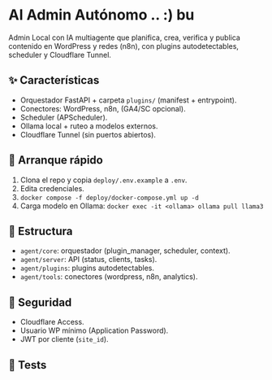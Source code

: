 # AI Admin Autónomo .. :) bu

Admin Local con IA multiagente que planifica, crea, verifica y publica contenido en WordPress y redes (n8n), con plugins autodetectables, scheduler y Cloudflare Tunnel.

## ✨ Características
- Orquestador FastAPI + carpeta `plugins/` (manifest + entrypoint).
- Conectores: WordPress, n8n, (GA4/SC opcional).
- Scheduler (APScheduler).
- Ollama local + ruteo a modelos externos.
- Cloudflare Tunnel (sin puertos abiertos).

## 🚀 Arranque rápido
1. Clona el repo y copia `deploy/.env.example` a `.env`.
2. Edita credenciales.
3. `docker compose -f deploy/docker-compose.yml up -d`
4. Carga modelo en Ollama: `docker exec -it <ollama> ollama pull llama3`

## 🧩 Estructura
- `agent/core`: orquestador (plugin_manager, scheduler, context).
- `agent/server`: API (status, clients, tasks).
- `agent/plugins`: plugins autodetectables.
- `agent/tools`: conectores (wordpress, n8n, analytics).

## 🔐 Seguridad
- Cloudflare Access.
- Usuario WP mínimo (Application Password).
- JWT por cliente (`site_id`).

## 🧪 Tests
